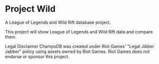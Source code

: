 # Project Wild
A League of Legends and Wild Rift database project.


This project will show League of Legends and Wild Rift data and compare them.


Legal Disclaimer
ChampsDB was created under Riot Games' "Legal Jibber Jabber" policy using assets owned by Riot Games. Riot Games does not endorse or sponsor this project.

